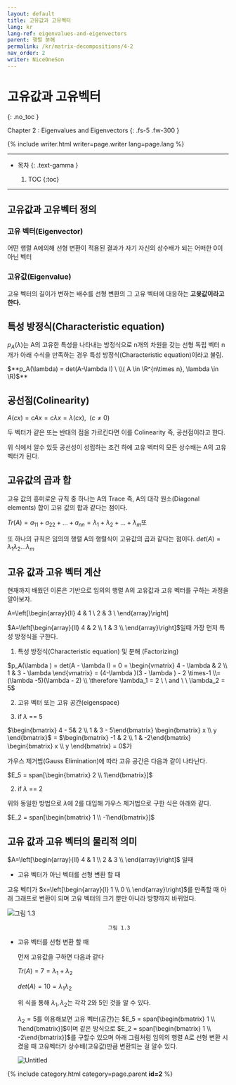 ```yaml
---
layout: default
title: 고유값과 고유벡터
lang: kr
lang-ref: eigenvalues-and-eigenvectors 
parent: 행렬 분해
permalink: /kr/matrix-decompositions/4-2
nav_order: 2
writer: NiceOneSon
---
```


# 고유값과 고유벡터
{: .no_toc }


Chapter 2 : Eigenvalues and Eigenvectors
{: .fs-5 .fw-300 }


{% include writer.html writer=page.writer lang=page.lang %}

---

- 목차
    {: .text-gamma }

    1. TOC
    {:toc}

---

## 고유값과 고유벡터 정의
      
### 고유 벡터(Eigenvector)

어떤 행렬 A에의해 선형 변환이 적용된 결과가 자기 자신의 상수배가 되는 어떠한 0이 아닌 벡터       

### 고유값(Eigenvalue)

고유 벡터의 길이가 변하는 배수를 선형 변환의 그 고유 벡터에 대응하는 **고윳값이라고 한다.**

## 특성 방정식(Characteristic equation)

$p_A(\lambda)$는 A의 고유한 특성을 나타내는 방정식으로 n개의 차원을 갖는 선형 독립 벡터 n개가 아래 수식을 만족하는 경우 특성 방정식(Characteristic equation)이라고 불림.

$**p_A(\lambda) = det(A-\lambda I)  \ \\( A \in \R^{n\times n},  \lambda \in \R)$** 

## 공선점(Colinearity)

$A(cx) = cAx = c\lambda x = \lambda (cx), \ \ (c \not= 0)$

두 벡터가 같은 또는 반대의 점을 가르킨다면 이를 Colinearity 즉, 공선점이라고 한다.

위 식에서 알수 있듯 공선성이 성립하는 조건 하에 고유 벡터의 모든 상수배는 A의 고유 벡터가 된다.


## 고유값의 곱과 합

고유 값의 흥미로운 규칙 중 하나는 A의 Trace 즉, A의 대각 원소(Diagonal elements) 합이 고유 값의 합과 같다는 점이다.

$Tr(A) = a_{11} + a_{22} + \dots + a_{nn}
 = \lambda_1 + \lambda_2 + \dots + \lambda_m$또

또 하나의 규칙은 임의의 행렬 A의 행렬식이 고유값의 곱과 같다는 점이다.
$det(A) = \lambda_1 \lambda_2 \dots \lambda_m$

## 고유 값과 고유 벡터 계산

현재까지 배웠던 이론은 기반으로 임의의 행렬 A의 고유값과 고유 벡터를 구하는 과정을 알아보자.

A=\left[\begin{array}{ll}
4 & 1 \\ 2 & 3 \\
\end{array}\right]

$A=\left[\begin{array}{ll}
4 & 2 \\ 1 & 3 \\
\end{array}\right]$일때 가장 먼저 특성 방정식을 구한다.

1) 특성 방정식(Characteristic equation) 및 분해 (Factorizing)

$p_A(\lambda ) = det(A - \lambda I) = 0 =
\begin{vmatrix} 4 - \lambda & 2 \\ 1 & 3 - \lambda \end{vmatrix} = (4-\lambda )(3 - \lambda ) - 2 \times-1 \\= (\lambda -5)(\lambda - 2) \\ \therefore \lambda_1 = 2 \ \ and \ \ \lambda_2 = 5$

2) 고유 벡터 또는 고유 공간(eigenspace)

1) if $\lambda$ == 5

$\begin{bmatrix} 4 - 5& 2 \\ 1 & 3 - 5\end{bmatrix} \begin{bmatrix} x \\ y \end{bmatrix}$ = 
$\begin{bmatrix} -1 & 2 \\ 1 & -2\end{bmatrix} \begin{bmatrix} x \\ y \end{bmatrix} = 0$가

가우스 제거법(Gauss Elimination)에 따라 고유 공간은 다음과 같이 나타난다.

$E_5 = span[\begin{bmatrix} 2 \\ 1\end{bmatrix}]$

2) if $\lambda$ == 2

위와 동일한 방법으로 $\lambda$에 2를 대입해 가우스 제거법으로 구한 식은 아래와 같다.

$E_2 = span[\begin{bmatrix} 1 \\ -1\end{bmatrix}]$

## 고유 값과 고유 벡터의 물리적 의미

$A=\left[\begin{array}{ll}
4 & 1 \\ 2 & 3 \\
\end{array}\right]$ 일때 

- 고유 벡터가 아닌 벡터를 선형 변환 할 때

고유 벡터가 $x=\left[\begin{array}{l}
1 \\ 0 \\
\end{array}\right]$를 만족할 때 아래 그래프로 변환이 되며 
고유 벡터의 크기 뿐만 아니라 방향까지 바뀌었다. 

![                                    그림 1.3](https://s3-us-west-2.amazonaws.com/secure.notion-static.com/f33b1046-5668-444d-93bb-d49bf5d1dce7/Untitled.png)

                                    그림 1.3

- 고유 벡터를 선형 변환 할 때
    
    
    먼저 고유값을 구하면 다음과 같다 
    
    $Tr(A) = 7 = \lambda_1 + \lambda_2$
    
    $det(A) = 10 = \lambda_1 \lambda_2$
    
    위 식을 통해 $\lambda_1, \lambda_2$는 각각 2와 5인 것을 알 수 있다.
    
    $\lambda_2 = 5$를 이용해보면 고유 벡터(공간)는 $E_5 = span[\begin{bmatrix} 1 \\ 1\end{bmatrix}]$이며 같은 방식으로 $E_2 = span[\begin{bmatrix} 1 \\ -2\end{bmatrix}]$를 
    구할수 있으며 아래 그림처럼 임의의 행렬 A로 선형 변환 시켰을 때 고유벡터가 상수배(고유값)만큼 변환되는 걸 
    알수 있다.
    
    ![Untitled](https://s3-us-west-2.amazonaws.com/secure.notion-static.com/e6ea0e56-2ef3-4f39-88c1-43ed0bea0451/Untitled.png)
    

{% include category.html category=page.parent **id=2** %}   
